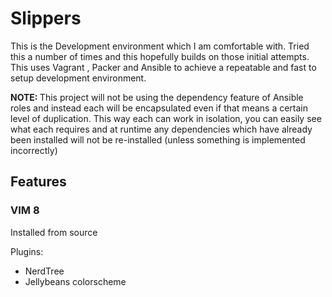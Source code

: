 # Slippers

This is the Development environment which I am comfortable with.  Tried this a number of times and this hopefully builds on those initial attempts.  This uses Vagrant , Packer and Ansible to achieve a repeatable and fast to setup development environment.

<strong>NOTE: </strong> This project will not be using the dependency feature of Ansible roles and instead each will be encapsulated even if that means a certain level of duplication.  This way each can work in isolation, you can easily see what each requires and at runtime any dependencies which have already been installed will not be re-installed (unless something is implemented incorrectly)

## Features

### VIM 8

Installed from source

Plugins:

- NerdTree
- Jellybeans colorscheme

